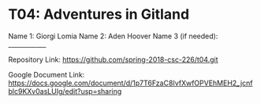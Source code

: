 # T04: Adventures in Gitland

Name 1: Giorgi Lomia
Name 2: Aden Hoover
Name 3 (if needed): ____________

Repository Link: https://github.com/spring-2018-csc-226/t04.git

Google Document Link: https://docs.google.com/document/d/1p7T6FzaC8IvfXwfOPVEhMEH2_jcnfblc9KXv0asLUIg/edit?usp=sharing
